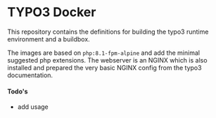 # TYPO3 Docker

This repository contains the definitions for building the typo3 runtime environment and a buildbox. 

The images are based on `php:8.1-fpm-alpine` and add the minimal suggested php extensions. The webserver is an NGINX which is also installed and prepared the very basic NGINX config from the typo3 documentation. 

#### Todo's
* add usage